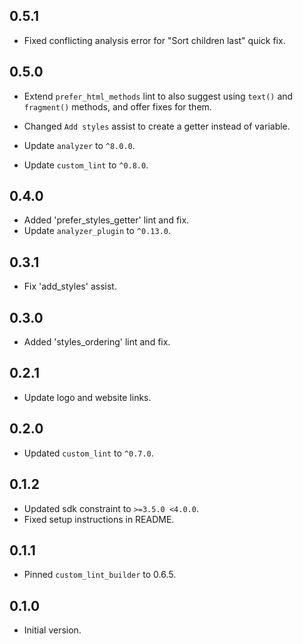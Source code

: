 ## 0.5.1

- Fixed conflicting analysis error for "Sort children last" quick fix.

## 0.5.0

- Extend `prefer_html_methods` lint to also suggest using `text()` and `fragment()` methods, and offer fixes for them.
- Changed `Add styles` assist to create a getter instead of variable.

- Update `analyzer` to `^8.0.0`.
- Update `custom_lint` to `^0.8.0`.

## 0.4.0

- Added 'prefer_styles_getter' lint and fix.
- Update `analyzer_plugin` to `^0.13.0`.

## 0.3.1

- Fix 'add_styles' assist.

## 0.3.0

- Added 'styles_ordering' lint and fix.

## 0.2.1

- Update logo and website links.

## 0.2.0

- Updated `custom_lint` to `^0.7.0`.

## 0.1.2

- Updated sdk constraint to `>=3.5.0 <4.0.0`.
- Fixed setup instructions in README.

## 0.1.1

- Pinned `custom_lint_builder` to 0.6.5.

## 0.1.0

- Initial version.
